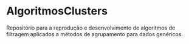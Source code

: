 # AlgoritmosClusters
Repositório para a reprodução e desenvolvimento de algoritmos de filtragem aplicados a métodos de agrupamento para dados genéricos.
